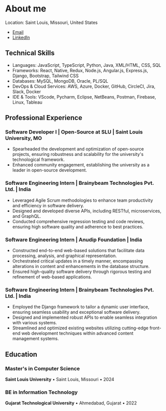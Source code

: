 # About me

Location: Saint Louis, Missouri, United States  
* [Email](mailto:chintakmanojkumar.joshi@slu.edu)
* [LinkedIn](https://www.linkedin.com/in/chintak-joshi-882260115/)

## Technical Skills
* Languages: JavaScript, TypeScript, Python, Java, XML/HTML, CSS, SQL
* Frameworks: React, Native, Redux, Node.js, Angular.js, Express.js, Django, Bootstrap, Tailwind CSS
* Databases: MySQL, MongoDB, Oracle, PL/SQL
* DevOps & Cloud Services: AWS, Azure, Docker, GitHub, CircleCI, Jira, Slack, Docker
* IDE & Tools: VScode, Pycharm, Eclipse, NetBeans, Postman, Firebase, Linux, Tableau

## Professional Experience
### Software Developer I | Open-Source at SLU | Saint Louis University, MO
* Spearheaded the development and optimization of open-source projects, ensuring robustness and scalability for the university's technological framework.
* Enhanced community engagement, establishing the university as a leader in open-source development.

### Software Engineering Intern | Brainybeam Technologies Pvt. Ltd. | India
* Leveraged Agile Scrum methodologies to enhance team productivity and efficiency in software delivery.
* Designed and developed diverse APIs, including RESTful, microservices, and GraphQL.
* Conducted comprehensive regression testing and code reviews, ensuring high software quality and adherence to best practices.

### Software Engineering Intern | Anudip Foundation | India
* Constructed end-to-end web-based solutions that facilitate data processing, analysis, and graphical representation. 
* Orchestrated critical updates in a timely manner, encompassing alterations in content and enhancements in the database structure.
* Ensured high-quality software delivery through rigorous testing and refinement of web-based applications.

### Software Engineering Intern | Brainybeam Technologies Pvt. Ltd. | India
* Employed the Django framework to tailor a dynamic user interface, ensuring seamless usability and exceptional software delivery. 
* Designed and implemented robust APIs to enable seamless integration with various systems. 
* Streamlined and optimized existing websites utilizing cutting-edge front-end web development techniques within advanced content management systems.

## Education
### Master's in Computer Science
**Saint Louis University** • Saint Louis, Missouri • 2024

### BE in Information Technology
**Gujarat Technological University** • Ahmedabad, Gujarat • 2022
